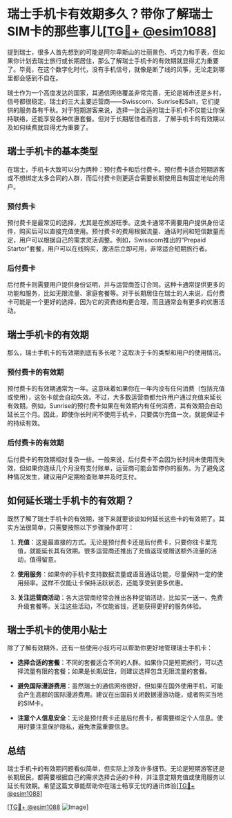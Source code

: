 # 瑞士手机卡有效期多久？带你了解瑞士SIM卡的那些事儿[[TG💪+ @esim1088](https://t.me/s/esim1088)]

提到瑞士，很多人首先想到的可能是阿尔卑斯山的壮丽景色、巧克力和手表，但如果你计划去瑞士旅行或长期居住，那么了解瑞士手机卡的有效期就显得尤为重要了。毕竟，在这个数字化时代，没有手机信号，就像是断了线的风筝，无论走到哪里都会感到不自在。

瑞士作为一个高度发达的国家，其通信网络覆盖非常完善，无论是城市还是乡村，信号都很稳定。瑞士的三大主要运营商——Swisscom、Sunrise和Salt，它们提供的服务各有千秋。对于短期游客来说，选择一张合适的瑞士手机卡不仅能让你保持联络，还能享受各种优惠套餐。但对于长期居住者而言，了解手机卡的有效期以及如何续费就显得尤为重要了。

## 瑞士手机卡的基本类型

在瑞士，手机卡大致可以分为两种：预付费卡和后付费卡。预付费卡适合短期游客或不想绑定太多合同的人群，而后付费卡则更适合需要长期使用且有固定地址的用户。

### 预付费卡

预付费卡是最常见的选择，尤其是在旅游旺季。这类卡通常不需要用户提供身份证件，购买后可以直接充值使用。预付费卡的费用根据流量、通话时间和短信数量而定，用户可以根据自己的需求灵活调整。例如，Swisscom推出的“Prepaid Starter”套餐，用户可以在线购买，激活后立即可用，非常适合短期旅行者。

### 后付费卡

后付费卡则需要用户提供身份证明，并与运营商签订合同。这种卡通常提供更多的功能和服务，比如无限流量、家庭套餐等。对于长期居住在瑞士的人来说，后付费卡可能是一个更好的选择，因为它的资费结构更合理，而且通常会有更多的优惠活动。

## 瑞士手机卡的有效期

那么，瑞士手机卡的有效期到底有多长呢？这取决于卡的类型和用户的使用情况。

### 预付费卡的有效期

预付费卡的有效期通常为一年。这意味着如果你在一年内没有任何消费（包括充值或使用），这张卡就会自动失效。不过，大多数运营商都允许用户通过充值来延长有效期。例如，Sunrise的预付费卡如果在有效期内有任何消费，其有效期会自动延长三个月。因此，即使你长时间不使用手机卡，只要偶尔充值一次，就能保证卡的持续有效。

### 后付费卡的有效期

后付费卡的有效期相对复杂一些。一般来说，后付费卡不会因为长时间未使用而失效，但如果你连续几个月没有支付账单，运营商可能会暂停你的服务。为了避免这种情况发生，建议用户定期检查账单并及时支付。

## 如何延长瑞士手机卡的有效期？

既然了解了瑞士手机卡的有效期，接下来就要谈谈如何延长这些卡的有效期了。其实方法很简单，只需要按照以下步骤操作即可：

1. **充值**：这是最直接的方式。无论是预付费卡还是后付费卡，只要你往卡里充值，就能延长其有效期。很多运营商还推出了充值返现或赠送额外流量的活动，值得留意。
   
2. **使用服务**：如果你的手机卡支持数据流量或语音通话功能，尽量保持一定的使用频率。这样不仅能让卡保持活跃状态，还能享受到更多优惠。

3. **关注运营商活动**：各大运营商经常会推出各种促销活动，比如买一送一、免费升级套餐等。关注这些活动，不仅能省钱，还能获得更好的服务体验。

## 瑞士手机卡的使用小贴士

除了了解有效期外，还有一些使用小技巧可以帮助你更好地管理瑞士手机卡：

- **选择合适的套餐**：不同的套餐适合不同的人群。如果你只是短期旅行，可以选择流量有限的套餐；如果是长期居住，则建议选择包含无限流量的套餐。
  
- **避免国际漫游费用**：虽然瑞士的通信网络很好，但如果在国外使用手机，可能会产生高额的国际漫游费用。建议在出国前关闭数据漫游功能，或者购买当地的SIM卡。

- **注意个人信息安全**：无论是预付费卡还是后付费卡，都需要绑定个人信息。使用时要注意保护隐私，避免泄露重要信息。

## 总结

瑞士手机卡的有效期问题看似简单，但实际上涉及许多细节。无论是短期游客还是长期居民，都需要根据自己的需求选择合适的卡种，并注意定期充值或使用服务以延长有效期。希望这篇文章能帮助你在瑞士畅享无忧的通讯体验[[TG💪+ @esim1088](https://t.me/s/esim1088)]

[[TG💪+ @esim1088](https://t.me/s/esim1088) ![Image](https://i.postimg.cc/4NQfJmqS/Snipaste-2025-05-13-00-14-12.png)]